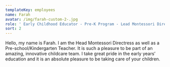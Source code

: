 ```yaml
---
templateKey: employees
name: Farah
avatar: /img/farah-custom-2-.jpg
role: ' Early Childhood Educator - Pre-K Program - Lead Montessori Directress'
sort: 2
---
```

Hello, my name is Farah. I am the Head Montessori Directress as well as a Pre-school/Kindergarten Teacher. It is such a pleasure to be part of an amazing, innovative childcare team. I take great pride in the early years’ education and it is an absolute pleasure to be taking care of your children.
